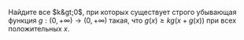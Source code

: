 Найдите все $k&gt;0$, при которых существует строго убывающая функция 
$g:(0,+\infty)\to (0,+\infty)$ такая, что $g(x)\geq kg(x+g(x))$ при 
всех положительных $x$.